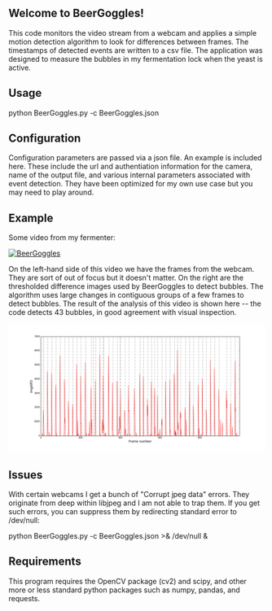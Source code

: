 ## Welcome to BeerGoggles!

This code monitors the video stream from a webcam and applies a simple motion detection algorithm to look for 
differences between frames. The timestamps of detected events are written to a csv file. The application was designed to measure the bubbles in my fermentation lock when the yeast is active.

## Usage

python BeerGoggles.py -c BeerGoggles.json

## Configuration

Configuration parameters are passed via a json file. An example is included here. These include the url and authentiation information for the camera, name of the output file, and various internal parameters associated with event detection. They have been optimized for my own use case but you may need to play around.

## Example

Some video from my fermenter:

[![BeerGoggles](http://i.imgur.com/pN5MxK9.gif)](https://youtu.be/1YQ170U2Hc4 "BeerGoggles: Fermentation Bubbles")

On the left-hand side of this video we have the frames from the webcam. They are sort of out of focus but it doesn't matter. On the right are the thresholded difference images used by BeerGoggles to detect bubbles. The algorithm 
uses large changes in contiguous groups of a few frames to detect bubbles. The result of the analysis of this video is shown here -- the code detects 43 bubbles, in good agreement with visual inspection.

<img src="detections.png">

## Issues

With certain webcams I get a bunch of "Corrupt jpeg data" errors. They originate from deep within libjpeg and I am not able to trap them. If you get such errors, you can suppress them by redirecting standard error to /dev/null:

python BeerGoggles.py -c BeerGoggles.json >& /dev/null &

## Requirements

This program requires the OpenCV package (cv2) and scipy, and other more or less standard python packages such as numpy, pandas, and requests.

